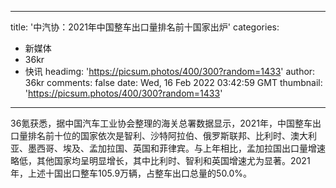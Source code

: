 
---
title: '中汽协：2021年中国整车出口量排名前十国家出炉'
categories: 
 - 新媒体
 - 36kr
 - 快讯
headimg: 'https://picsum.photos/400/300?random=1433'
author: 36kr
comments: false
date: Wed, 16 Feb 2022 03:42:59 GMT
thumbnail: 'https://picsum.photos/400/300?random=1433'
---

<div>   
36氪获悉，据中国汽车工业协会整理的海关总署数据显示，2021年，中国整车出口量排名前十位的国家依次是智利、沙特阿拉伯、俄罗斯联邦、比利时、澳大利亚、墨西哥、埃及、孟加拉国、英国和菲律宾。与上年相比，孟加拉国出口量增速略低，其他国家均呈明显增长，其中比利时、智利和英国增速尤为显著。2021年，上述十国出口整车105.9万辆，占整车出口总量的50.0%。  
</div>
            